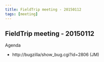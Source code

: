 ```yaml
---
title: FieldTrip meeting - 20150112
tags: [meeting]
---
```


## FieldTrip meeting - 20150112

Agenda

- http://bugzilla/show_bug.cgi?id=2806 (JM)
